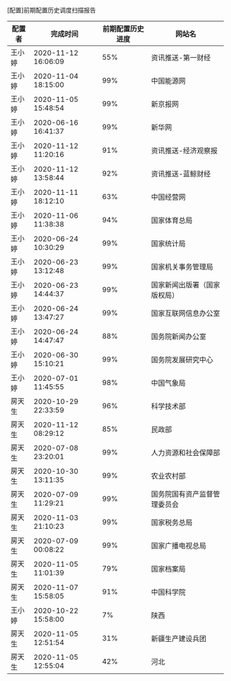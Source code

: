 [配置]前期配置历史调度扫描报告

|	配置者	|	完成时间	|	前期配置历史进度	|	网站名	|
|----|----|----|----|
|	王小婷	|	2020-11-12 16:06:09	|	 55%	|	资讯推送-第一财经	|
|	王小婷	|	2020-11-04 18:15:00	|	 99%	|	中国能源网	|
|	王小婷	|	2020-11-05 15:48:54	|	 99%	|	新京报网	|
|	王小婷	|	2020-06-16 16:41:37	|	 99%	|	新华网	|
|	王小婷	|	2020-11-12 11:20:16	|	 91%	|	资讯推送-经济观察报	|
|	王小婷	|	2020-11-12 13:58:44	|	 92%	|	资讯推送-蓝鲸财经	|
|	王小婷	|	2020-11-11 18:12:10	|	 63%	|	中国经营网	|
|	王小婷	|	2020-11-06 11:38:38	|	 94%	|	国家体育总局	|
|	王小婷	|	2020-06-24 10:30:29	|	 99%	|	国家统计局	|
|	王小婷	|	2020-06-23 13:12:48	|	 99%	|	国家机关事务管理局	|
|	王小婷	|	2020-06-23 14:44:37	|	 99%	|	国家新闻出版署（国家版权局）	|
|	王小婷	|	2020-06-24 13:47:27	|	 99%	|	国家互联网信息办公室	|
|	王小婷	|	2020-06-24 14:47:47	|	 88%	|	国务院新闻办公室	|
|	王小婷	|	2020-06-30 15:10:21	|	 99%	|	国务院发展研究中心	|
|	王小婷	|	2020-07-01 11:45:55	|	 98%	|	中国气象局	|
|	房天生	|	2020-10-29 22:33:59	|	 96%	|	科学技术部	|
|	房天生	|	2020-11-12 08:29:12	|	 85%	|	民政部	|
|	房天生	|	2020-07-08 23:20:01	|	 99%	|	人力资源和社会保障部	|
|	房天生	|	2020-10-30 13:11:35	|	 99%	|	农业农村部	|
|	房天生	|	2020-07-09 11:29:21	|	 99%	|	国务院国有资产监督管理委员会	|
|	房天生	|	2020-11-03 21:10:23	|	 99%	|	国家税务总局	|
|	房天生	|	2020-07-09 00:08:22	|	 99%	|	国家广播电视总局	|
|	房天生	|	2020-11-05 11:01:39	|	 79%	|	国家档案局	|
|	房天生	|	2020-11-07 15:58:05	|	 91%	|	中国科学院	|
|	王小婷	|	2020-10-22 15:58:00	|	  7%	|	陕西	|
|	房天生	|	2020-11-05 12:51:54	|	 31%	|	新疆生产建设兵团	|
|	房天生	|	2020-11-05 12:55:04	|	 42%	|	河北	|